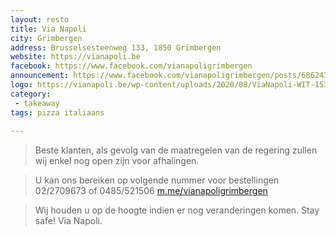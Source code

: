 ```yaml
---
layout: resto
title: Via Napoli
city: Grimbergen
address: Brusselsesteenweg 133, 1850 Grimbergen
website: https://vianapoli.be
facebook: https://www.facebook.com/vianapoligrimbergen
announcement: https://www.facebook.com/vianapoligrimbergen/posts/686243768660201
logo: https://vianapoli.be/wp-content/uploads/2020/08/ViaNapoli-WIT-1536x740.png
category: 
 - takeaway
tags: pizza italiaans
  
---
```


> Beste klanten, als gevolg van de maatregelen van de regering zullen wij enkel nog open zijn voor afhalingen.

> U kan ons bereiken op volgende nummer voor bestellingen 02/2709673 of 0485/521506 [m.me/vianapoligrimbergen](https://m.me/vianapoligrimbergen)

> Wij houden u op de hoogte indien er nog veranderingen komen. Stay safe! Via Napoli.
